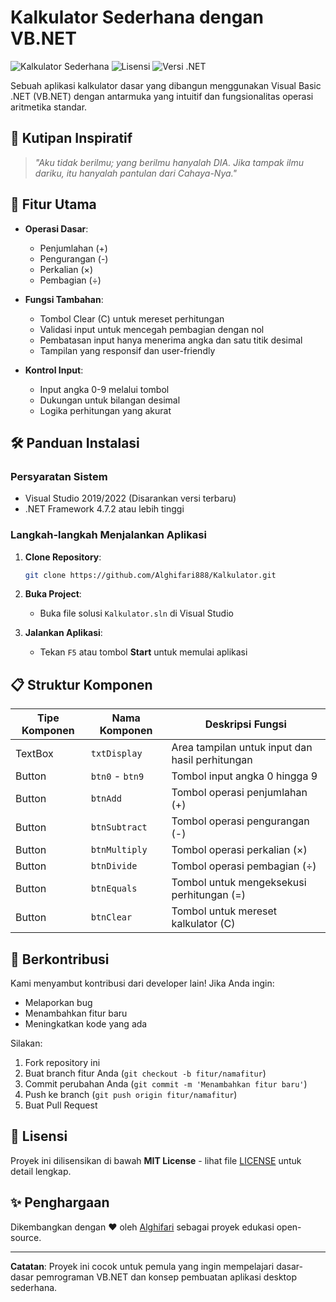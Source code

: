# Kalkulator Sederhana dengan VB.NET

![Kalkulator Sederhana](https://img.shields.io/badge/Status-Aktif-brightgreen) ![Lisensi](https://img.shields.io/badge/Lisensi-MIT-blue) ![Versi .NET](https://img.shields.io/badge/.NET%20Framework-4.7.2%2B-blueviolet)

Sebuah aplikasi kalkulator dasar yang dibangun menggunakan Visual Basic .NET (VB.NET) dengan antarmuka yang intuitif dan fungsionalitas operasi aritmetika standar.

## 📜 Kutipan Inspiratif

> *"Aku tidak berilmu; yang berilmu hanyalah DIA. Jika tampak ilmu dariku, itu hanyalah pantulan dari Cahaya-Nya."*

## 🚀 Fitur Utama

- **Operasi Dasar**:
  - Penjumlahan (+)
  - Pengurangan (-)
  - Perkalian (×)
  - Pembagian (÷)
  
- **Fungsi Tambahan**:
  - Tombol Clear (C) untuk mereset perhitungan
  - Validasi input untuk mencegah pembagian dengan nol
  - Pembatasan input hanya menerima angka dan satu titik desimal
  - Tampilan yang responsif dan user-friendly

- **Kontrol Input**:
  - Input angka 0-9 melalui tombol
  - Dukungan untuk bilangan desimal
  - Logika perhitungan yang akurat

## 🛠️ Panduan Instalasi

### Persyaratan Sistem
- Visual Studio 2019/2022 (Disarankan versi terbaru)
- .NET Framework 4.7.2 atau lebih tinggi

### Langkah-langkah Menjalankan Aplikasi
1. **Clone Repository**:
   ```bash
   git clone https://github.com/Alghifari888/Kalkulator.git
   ```

2. **Buka Project**:
   - Buka file solusi `Kalkulator.sln` di Visual Studio

3. **Jalankan Aplikasi**:
   - Tekan `F5` atau tombol **Start** untuk memulai aplikasi

## 📋 Struktur Komponen

| Tipe Komponen | Nama Komponen | Deskripsi Fungsi |
|--------------|--------------|-----------------|
| TextBox      | `txtDisplay` | Area tampilan untuk input dan hasil perhitungan |
| Button       | `btn0` - `btn9` | Tombol input angka 0 hingga 9 |
| Button       | `btnAdd`     | Tombol operasi penjumlahan (+) |
| Button       | `btnSubtract` | Tombol operasi pengurangan (-) |
| Button       | `btnMultiply` | Tombol operasi perkalian (×) |
| Button       | `btnDivide`   | Tombol operasi pembagian (÷) |
| Button       | `btnEquals`   | Tombol untuk mengeksekusi perhitungan (=) |
| Button       | `btnClear`    | Tombol untuk mereset kalkulator (C) |

## 🤝 Berkontribusi

Kami menyambut kontribusi dari developer lain! Jika Anda ingin:
- Melaporkan bug
- Menambahkan fitur baru
- Meningkatkan kode yang ada

Silakan:
1. Fork repository ini
2. Buat branch fitur Anda (`git checkout -b fitur/namafitur`)
3. Commit perubahan Anda (`git commit -m 'Menambahkan fitur baru'`)
4. Push ke branch (`git push origin fitur/namafitur`)
5. Buat Pull Request

## 📄 Lisensi

Proyek ini dilisensikan di bawah **MIT License** - lihat file [LICENSE](LICENSE) untuk detail lengkap.

## ✨ Penghargaan

Dikembangkan dengan ❤ oleh [Alghifari](https://github.com/Alghifari888) sebagai proyek edukasi open-source.

---

**Catatan**: Proyek ini cocok untuk pemula yang ingin mempelajari dasar-dasar pemrograman VB.NET dan konsep pembuatan aplikasi desktop sederhana.
